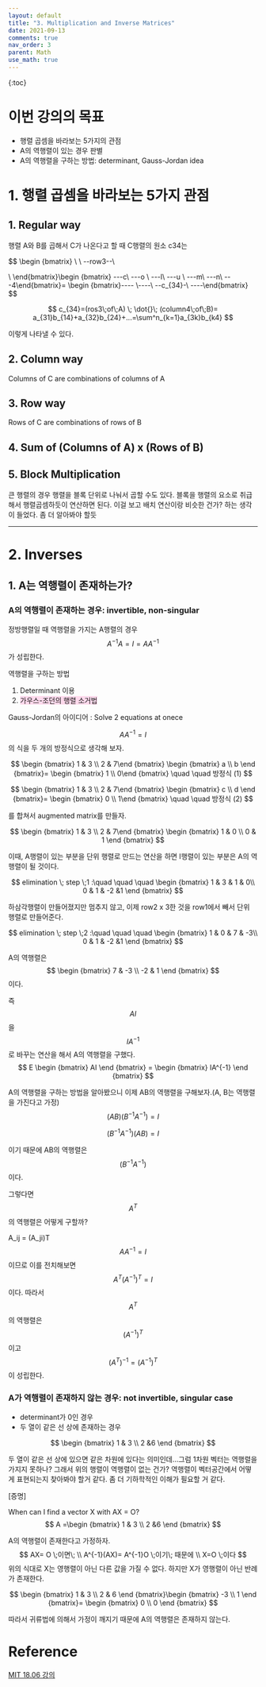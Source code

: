 ```yaml
---
layout: default
title: "3. Multiplication and Inverse Matrices"
date: 2021-09-13
comments: true
nav_order: 3
parent: Math
use_math: true
---
```




{:toc} 



# **이번 강의의 목표**

* 행렬 곱셈을 바라보는 5가지의 관점
* A의 역행렬이 있는 경우 판별
* A의 역행렬을 구하는 방법: determinant, Gauss-Jordan idea



# **1. 행렬 곱셈을 바라보는 5가지 관점**

## 1. Regular way

<justify>

행렬 A와 B를 곱해서 C가 나온다고 할 때 C행렬의 원소 c34는


$$
\begin {bmatrix} \\
 \\
 --row3--\\
 
  \\
  \end{bmatrix}\begin {bmatrix} ---c\\
 ---o \\
  ---l\\
 ---u \\
  ---m\\
  ---n\\
  ---4\end{bmatrix}= \begin {bmatrix}----
  \\----\\
  --c_{34}-\\
  ----\end{bmatrix}
$$

$$
c_{34}=(ros3\;of\;A) \; \dot{}\; (column4\;of\;B)= a_{31}b_{14}+a_{32}b_{24}+...=\sum^n_{k=1}a_{3k}b_{k4}
$$


이렇게 나타낼 수 있다.

</justify>

## 2. Column way

<justify>

Columns of C are combinations of columns of A



</justify>



## 3. Row way

<justify>

Rows of C are combinations of rows of B



</justify>



## 4. Sum of (Columns of A) x (Rows of B)



## 5. Block Multiplication

큰 행렬의 경우 행렬을 블록 단위로 나눠서 곱할 수도 있다. 블록을 행렬의 요소로 취급해서 행렬곱셈하듯이 연산하면 된다. 이걸 보고 배치 연산이랑 비슷한 건가? 하는 생각이 들었다. 좀 더 알아봐야 할듯



---

# 2. Inverses

## 1. A는 역행렬이 존재하는가?

<justify>

### A의 역행렬이 존재하는 경우: invertible, non-singular

정방행렬일 때 역행렬을 가지는 A행렬의 경우
$$
A^{-1}A=I=AA^{-1}
$$
가 성립한다.



역행렬을 구하는 방법

1. Determinant 이용
2. <span style="background:#FFD9EC">가우스-조던의 행렬 소거법</span>

Gauss-Jordan의 아이디어 : Solve 2 equations at onece


$$
AA^{-1}=I
$$
의 식을 두 개의 방정식으로 생각해 보자.


$$
\begin {bmatrix} 1 & 3 \\ 2 & 7\end {bmatrix} \begin {bmatrix} a \\ b \end {bmatrix}= \begin {bmatrix} 1 \\ 0\end {bmatrix}				\quad \quad 방정식 (1)
$$

$$
\begin {bmatrix} 1 & 3 \\ 2 & 7\end {bmatrix} \begin {bmatrix} c \\ d \end {bmatrix}= \begin {bmatrix} 0 \\ 1\end {bmatrix}				\quad \quad 방정식 (2)
$$


를 합쳐서 augmented matrix를 만들자.


$$
\begin {bmatrix} 1 & 3 \\ 2 & 7\end {bmatrix} \begin {bmatrix} 1 & 0 \\ 0 & 1 \end {bmatrix}
$$


이때, A행렬이 있는 부분을 단위 행렬로 만드는 연산을 하면 I행렬이 있는 부분은 A의 역행렬이 될 것이다.


$$
elimination \; step \;1 :\quad \quad \quad \begin {bmatrix} 1 & 3 & 1 & 0\\ 0 & 1 & -2 &1  \end {bmatrix}
$$


하삼각행렬이 만들어졌지만 멈추지 않고, 이제 row2 x 3한 것을 row1에서 빼서 단위 행렬로 만들어준다.


$$
elimination \; step \;2 :\quad \quad \quad \begin {bmatrix} 1 & 0 & 7 & -3\\ 0 & 1 & -2 &1  \end {bmatrix}
$$


A의 역행렬은
$$
\begin {bmatrix} 7 & -3 \\ -2 & 1 \end {bmatrix}
$$
이다.

즉 
$$
AI
$$
을 
$$
IA^{-1}
$$
로 바꾸는 연산을 해서 A의 역행렬을 구했다.
$$
E \begin {bmatrix} AI \end {bmatrix} = \begin {bmatrix} IA^{-1} \end {bmatrix}
$$


A의 역행렬을 구하는 방법을 알아봤으니 이제 AB의 역행렬을 구해보자.(A, B는 역행렬을 가진다고 가정)
$$
(AB)(B^{-1}A^{-1}) = I
$$

$$
(B^{-1}A^{-1})(AB) = I
$$


이기 때문에 AB의 역행렬은 
$$
(B^{-1}A^{-1})
$$
이다.



그렇다면 
$$
A^T
$$
의 역행렬은 어떻게 구할까?



A_ij = (A_ji)T
$$
AA^{-1}=I
$$
이므로 이를 전치해보면
$$
A^T(A^{-1})^T=I
$$
이다. 따라서 
$$
A^T
$$
의 역행렬은 
$$
(A^{-1})^T
$$
이고
$$
(A^T)^{-1}=(A^{-1})^T
$$
이 성립한다.



### A가 역행렬이 존재하지 않는 경우: not invertible, singular case

* determinant가 0인 경우
* 두 열이 같은 선 상에 존재하는 경우 

$$
\begin {bmatrix} 1 & 3 \\ 2 &6 \end {bmatrix}
$$

두 열이 같은 선 상에 있으면 같은 차원에 있다는 의미인데...그럼 1차원 벡터는 역행렬을 가지지 못하나? 그래서 위의 행렬이 역행렬이 없는 건가? 역행렬이 벡터공간에서 어떻게 표현되는지 찾아봐야 할거 같다. 좀 더 기하학적인 이해가 필요할 거 같다. 



[증명]

When can I find a vector X with AX = O?
$$
A =\begin {bmatrix} 1 & 3 \\ 2 &6 \end {bmatrix}
$$


A의 역행렬이 존재한다고 가정하자.
$$
AX= O \;이면\; \\
A^{-1}(AX)= A^{-1}O \;이기\; 때문에 \\
X=O \;이다
$$
위의 식대로 X는 영행렬이 아닌 다른 값을 가질 수 없다. 하지만 X가 영행렬이 아닌 반례가 존재한다.


$$
\begin {bmatrix} 1 & 3 \\
2 & 6 \end {bmatrix}\begin {bmatrix} -3 \\ 1 \end {bmatrix}= \begin {bmatrix} 0 \\ 0 \end {bmatrix}
$$


따라서 귀류법에 의해서 가정이 깨지기 때문에 A의 역행렬은 존재하지 않는다.

</justify>







# **Reference**

[MIT 18.06 강의](https://www.youtube.com/watch?v=FX4C-JpTFgY&list=PLE7DDD91010BC51F8&index=4)

